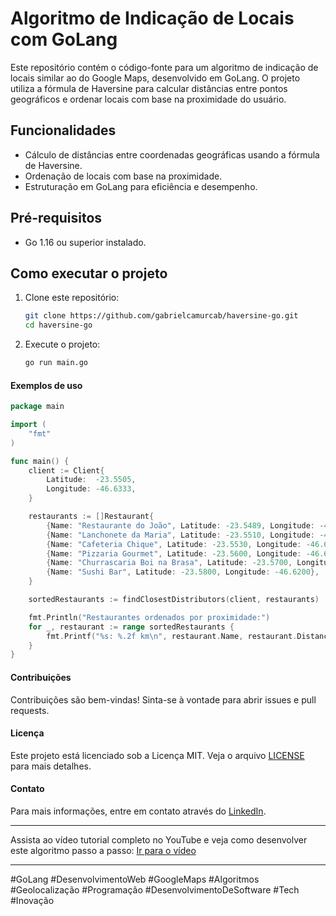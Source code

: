 # Algoritmo de Indicação de Locais com GoLang

Este repositório contém o código-fonte para um algoritmo de indicação de locais similar ao do Google Maps, desenvolvido em GoLang. O projeto utiliza a fórmula de Haversine para calcular distâncias entre pontos geográficos e ordenar locais com base na proximidade do usuário.

## Funcionalidades
- Cálculo de distâncias entre coordenadas geográficas usando a fórmula de Haversine.
- Ordenação de locais com base na proximidade.
- Estruturação em GoLang para eficiência e desempenho.

## Pré-requisitos
- Go 1.16 ou superior instalado.

## Como executar o projeto
1. Clone este repositório:
    ```sh
    git clone https://github.com/gabrielcamurcab/haversine-go.git
    cd haversine-go
    ```

2. Execute o projeto:
    ```sh
    go run main.go
    ```

#### Exemplos de uso
```go
package main

import (
    "fmt"
)

func main() {
    client := Client{
        Latitude:  -23.5505,
        Longitude: -46.6333,
    }

    restaurants := []Restaurant{
        {Name: "Restaurante do João", Latitude: -23.5489, Longitude: -46.6388},
        {Name: "Lanchonete da Maria", Latitude: -23.5510, Longitude: -46.6340},
        {Name: "Cafeteria Chique", Latitude: -23.5530, Longitude: -46.6400},
        {Name: "Pizzaria Gourmet", Latitude: -23.5600, Longitude: -46.6500},
        {Name: "Churrascaria Boi na Brasa", Latitude: -23.5700, Longitude: -46.6300},
        {Name: "Sushi Bar", Latitude: -23.5800, Longitude: -46.6200},
    }

    sortedRestaurants := findClosestDistributors(client, restaurants)

    fmt.Println("Restaurantes ordenados por proximidade:")
    for _, restaurant := range sortedRestaurants {
        fmt.Printf("%s: %.2f km\n", restaurant.Name, restaurant.Distance)
    }
}
```

#### Contribuições
Contribuições são bem-vindas! Sinta-se à vontade para abrir issues e pull requests.

#### Licença
Este projeto está licenciado sob a Licença MIT. Veja o arquivo [LICENSE](LICENSE) para mais detalhes.

#### Contato
Para mais informações, entre em contato através do [LinkedIn](https://www.linkedin.com/in/gabrielcamurca/).

---

Assista ao vídeo tutorial completo no YouTube e veja como desenvolver este algoritmo passo a passo:
[Ir para o vídeo](https://youtu.be/1lb-U0Dvcb0)

---

#GoLang #DesenvolvimentoWeb #GoogleMaps #Algoritmos #Geolocalização #Programação #DesenvolvimentoDeSoftware #Tech #Inovação
